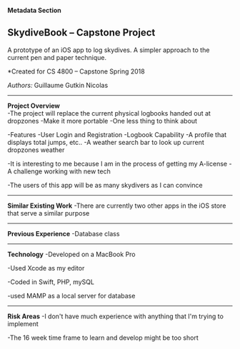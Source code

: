 **Metadata Section**
## SkydiveBook – Capstone Project
A prototype of an iOS app to log skydives. A simpler approach to the current pen and paper technique.

*Created for CS 4800 – Capstone Spring 2018

*Authors:* Guillaume Gutkin Nicolas

---

**Project Overview**  
-The project will replace the current physical logbooks handed out at dropzones
	-Make it more portable
	-One less thing to think about
    
-Features
	-User Login and Registration
	-Logbook Capability
	-A profile that displays total jumps, etc..
	-A weather search bar to look up current dropzones weather
    
-It is interesting to me because I am in the process of getting my A-license
        -A challenge working with new tech
        
-The users of this app will be as many skydivers as I can convince

---

**Similar Existing Work**
-There are currently two other apps in the iOS store that serve a similar purpose

---

**Previous Experience**
-Database class

---

**Technology**
-Developed on a MacBook Pro

-Used Xcode as my editor

-Coded in Swift, PHP, mySQL

-used MAMP as a local server for database

---

**Risk Areas**
-I don't have much experience with anything that I'm trying to implement

-The 16 week time frame to learn and develop might be too short
			 
